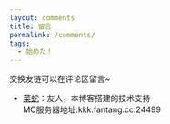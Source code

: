 ```yaml
---
layout: comments
title: 留言
permalink: /comments/
tags:
  - 始めた！
---
```


交换友链可以在评论区留言~

- [菜蛇](https://caishangqi.github.io/)：友人，本博客搭建的技术支持  
MC服务器地址:kkk.fantang.cc:24499
